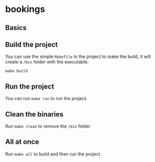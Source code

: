 # bookings

## Basics

## Build the project

You can use the simple `Makefile` in the project to make the build, it will create a `/bin` folder with the executable:

```make build```

## Run the project

You can run ```make run``` to run the project.

## Clean the binaries

Run ```make clean``` to remove the `/bin` folder
<!--  -->
## All at once

Run ```make all``` to build and then run the project
